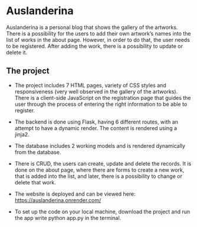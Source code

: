 
# Auslanderina

Auslanderina is a personal blog that shows the gallery of the artworks. There is a possibility for the users to add their own artwork’s names into the list of works in the about page. However, in order to do that, the user needs to be registered. After adding the work, there is a possibility to update or delete it. 

## The project

* The project includes 7 HTML pages, variety of CSS styles and responsiveness (very well observed in the gallery of the artworks). There is a client-side JavaScript on the registration page that guides the user through the process of entering the right information to be able to register.

* The backend is done using Flask, having 6 different routes, with an attempt to have a dynamic render. The content is rendered using a jinja2. 

* The database includes 2 working models and is rendered dynamically from the database. 

* There is CRUD, the users can create, update and delete the records. It is done on the about page, where there are forms to create a new work, that is added into the list, and later, there is a possibility to change or delete that work. 

* The website is deployed and can be viewed here: https://auslanderina.onrender.com/  

* To set up the code on your local machine, download the project and run the app write python app.py in the terminal.
